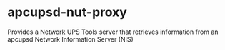 # apcupsd-nut-proxy
Provides a Network UPS Tools server that retrieves information from an apcupsd Network Information Server (NIS)
